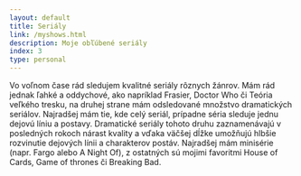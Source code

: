 ```yaml
---
layout: default
title: Seriály
link: /myshows.html
description: Moje obľúbené seriály
index: 3
type: personal
---
```


Vo voľnom čase rád sledujem kvalitné seriály rôznych žánrov. Mám rád jednak ľahké a oddychové, ako napríklad Frasier, Doctor Who či Teória veľkého tresku, na druhej strane mám odsledované množstvo dramatických seriálov. Najradšej mám tie, kde celý seriál, prípadne séria sleduje jednu dejovú líniu a postavy. Dramatické seriály tohoto druhu zaznamenávajú v posledných rokoch nárast kvality a vďaka väčšej dĺžke umožňujú hlbšie rozvinutie dejových línii a charakterov postáv. Najradšej mám minisérie (napr. Fargo alebo A Night Of), z ostatných sú mojimi favoritmi House of Cards, Game of thrones či Breaking Bad.
